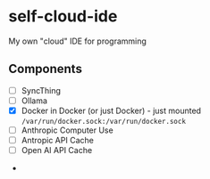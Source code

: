 # self-cloud-ide
My own "cloud" IDE for programming


## Components
 - [ ] SyncThing
 - [ ] Ollama
 - [x] Docker in Docker (or just Docker) - just mounted `/var/run/docker.sock:/var/run/docker.sock`
 - [ ] Anthropic Computer Use
 - [ ] Antropic API Cache
 - [ ] Open AI API Cache
 - 

